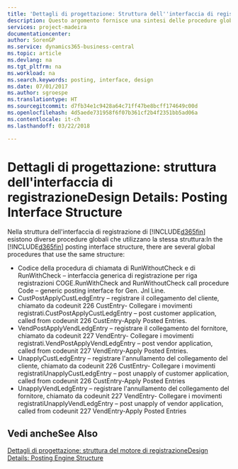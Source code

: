 ```yaml
---
title: 'Dettagli di progettazione: Struttura dell''interfaccia di registrazione | Microsoft Docs'
description: Questo argomento fornisce una sintesi delle procedure globali nella struttura dell'interfaccia di registrazione.
services: project-madeira
documentationcenter: 
author: SorenGP
ms.service: dynamics365-business-central
ms.topic: article
ms.devlang: na
ms.tgt_pltfrm: na
ms.workload: na
ms.search.keywords: posting, interface, design
ms.date: 07/01/2017
ms.author: sgroespe
ms.translationtype: HT
ms.sourcegitcommit: d7fb34e1c9428a64c71ff47be8bcff174649c00d
ms.openlocfilehash: 4d5aede731958f6f07b361cf2b4f2351bb5ad06a
ms.contentlocale: it-ch
ms.lasthandoff: 03/22/2018

---
```

# <a name="design-details-posting-interface-structure"></a><span data-ttu-id="9b7cb-103">Dettagli di progettazione: struttura dell'interfaccia di registrazione</span><span class="sxs-lookup"><span data-stu-id="9b7cb-103">Design Details: Posting Interface Structure</span></span>
<span data-ttu-id="9b7cb-104">Nella struttura dell'interfaccia di registrazione di [!INCLUDE[d365fin](includes/d365fin_md.md)] esistono diverse procedure globali che utilizzano la stessa struttura:</span><span class="sxs-lookup"><span data-stu-id="9b7cb-104">In the [!INCLUDE[d365fin](includes/d365fin_md.md)] posting interface structure, there are several global procedures that use the same structure:</span></span>  
  
* <span data-ttu-id="9b7cb-105">Codice della procedura di chiamata di RunWithoutCheck e di RunWithCheck – interfaccia generica di registrazione per riga registrazioni COGE.</span><span class="sxs-lookup"><span data-stu-id="9b7cb-105">RunWithCheck and RunWithoutCheck call procedure Code – generic posting interface for Gen. Jnl Line.</span></span>  
* <span data-ttu-id="9b7cb-106">CustPostApplyCustLedgEntry – registrare il collegamento del cliente, chiamato da codeunit 226 CustEntry- Collegare i movimenti registrati.</span><span class="sxs-lookup"><span data-stu-id="9b7cb-106">CustPostApplyCustLedgEntry – post customer application, called from codeunit 226 CustEntry-Apply Posted Entries.</span></span>  
* <span data-ttu-id="9b7cb-107">VendPostApplyVendLedgEntry – registrare il collegamento del fornitore, chiamato da codeunit 227 VendEntry- Collegare i movimenti registrati.</span><span class="sxs-lookup"><span data-stu-id="9b7cb-107">VendPostApplyVendLedgEntry – post vendor application, called from codeunit 227 VendEntry-Apply Posted Entries.</span></span>  
* <span data-ttu-id="9b7cb-108">UnapplyCustLedgEntry – registrare l'annullamento del collegamento del cliente, chiamato da codeunit 226 CustEntry- Collegare i movimenti registrati</span><span class="sxs-lookup"><span data-stu-id="9b7cb-108">UnapplyCustLedgEntry – post unapply of customer application, called from codeunit 226 CustEntry-Apply Posted Entries</span></span>  
* <span data-ttu-id="9b7cb-109">UnapplyVendLedgEntry – registrare l'annullamento del collegamento del fornitore, chiamato da codeunit 227 VendEntry- Collegare i movimenti registrati</span><span class="sxs-lookup"><span data-stu-id="9b7cb-109">UnapplyVendLedgEntry – post unapply of vendor application, called from codeunit 227 VendEntry-Apply Posted Entries</span></span>  
  
## <a name="see-also"></a><span data-ttu-id="9b7cb-110">Vedi anche</span><span class="sxs-lookup"><span data-stu-id="9b7cb-110">See Also</span></span>  
[<span data-ttu-id="9b7cb-111">Dettagli di progettazione: struttura del motore di registrazione</span><span class="sxs-lookup"><span data-stu-id="9b7cb-111">Design Details: Posting Engine Structure</span></span>](design-details-posting-engine-structure.md)
